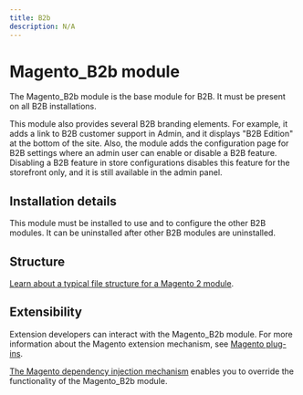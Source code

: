 ```yaml
---
title: B2b
description: N/A
---
```


# Magento_B2b module

The Magento_B2b module is the base module for B2B. It must be present on all B2B installations.

This module also provides several B2B branding elements. For example, it adds a link to B2B customer support in Admin, and it displays "B2B Edition" at the bottom of the site. Also, the module adds the configuration page for B2B settings where an admin user can enable or disable a B2B feature. Disabling a B2B feature in store configurations disables this feature for the storefront only, and it is still available in the admin panel.

## Installation details

This module must be installed to use and to configure the other B2B modules. It can be uninstalled after other B2B modules are uninstalled.

## Structure

[Learn about a typical file structure for a Magento 2 module](https://developer.adobe.com/commerce/php/development/build/component-file-structure/).

## Extensibility

Extension developers can interact with the Magento_B2b module. For more information about the Magento extension mechanism, see [Magento plug-ins](https://developer.adobe.com/commerce/php/development/components/plugins/).

[The Magento dependency injection mechanism](https://developer.adobe.com/commerce/php/development/components/dependency-injection/) enables you to override the functionality of the Magento_B2b module.
